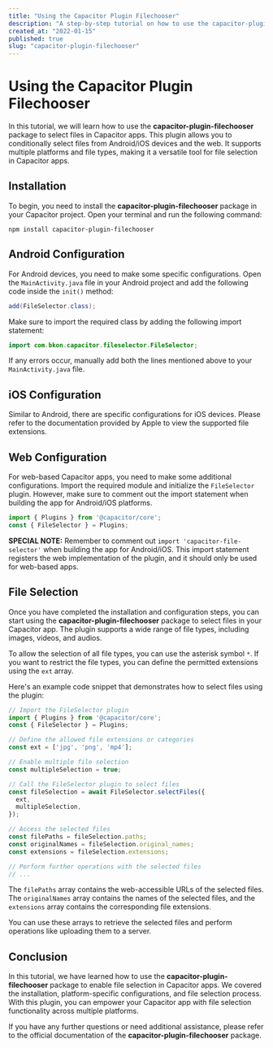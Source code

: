 ```yaml
---
title: "Using the Capacitor Plugin Filechooser"
description: "A step-by-step tutorial on how to use the capacitor-plugin-filechooser package to select files in Capacitor apps."
created_at: "2022-01-15"
published: true
slug: "capacitor-plugin-filechooser"
---
```


# Using the Capacitor Plugin Filechooser

In this tutorial, we will learn how to use the **capacitor-plugin-filechooser** package to select files in Capacitor apps. This plugin allows you to conditionally select files from Android/iOS devices and the web. It supports multiple platforms and file types, making it a versatile tool for file selection in Capacitor apps.

## Installation

To begin, you need to install the **capacitor-plugin-filechooser** package in your Capacitor project. Open your terminal and run the following command:

```shell
npm install capacitor-plugin-filechooser
```

## Android Configuration

For Android devices, you need to make some specific configurations. Open the `MainActivity.java` file in your Android project and add the following code inside the `init()` method:

```java
add(FileSelector.class);
```

Make sure to import the required class by adding the following import statement:

```java
import com.bkon.capacitor.fileselector.FileSelector;
```

If any errors occur, manually add both the lines mentioned above to your `MainActivity.java` file.

## iOS Configuration

Similar to Android, there are specific configurations for iOS devices. Please refer to the documentation provided by Apple to view the supported file extensions.

## Web Configuration

For web-based Capacitor apps, you need to make some additional configurations. Import the required module and initialize the `FileSelector` plugin. However, make sure to comment out the import statement when building the app for Android/iOS platforms.

```javascript
import { Plugins } from '@capacitor/core';
const { FileSelector } = Plugins;
```

**SPECIAL NOTE:** Remember to comment out `import 'capacitor-file-selector'` when building the app for Android/iOS. This import statement registers the web implementation of the plugin, and it should only be used for web-based apps.

## File Selection

Once you have completed the installation and configuration steps, you can start using the **capacitor-plugin-filechooser** package to select files in your Capacitor app. The plugin supports a wide range of file types, including images, videos, and audios.

To allow the selection of all file types, you can use the asterisk symbol `*`. If you want to restrict the file types, you can define the permitted extensions using the `ext` array.

Here's an example code snippet that demonstrates how to select files using the plugin:

```typescript
// Import the FileSelector plugin
import { Plugins } from '@capacitor/core';
const { FileSelector } = Plugins;

// Define the allowed file extensions or categories
const ext = ['jpg', 'png', 'mp4'];

// Enable multiple file selection
const multipleSelection = true;

// Call the FileSelector plugin to select files
const fileSelection = await FileSelector.selectFiles({
  ext,
  multipleSelection,
});

// Access the selected files
const filePaths = fileSelection.paths;
const originalNames = fileSelection.original_names;
const extensions = fileSelection.extensions;

// Perform further operations with the selected files
// ...
```

The `filePaths` array contains the web-accessible URLs of the selected files. The `originalNames` array contains the names of the selected files, and the `extensions` array contains the corresponding file extensions.

You can use these arrays to retrieve the selected files and perform operations like uploading them to a server.

## Conclusion

In this tutorial, we have learned how to use the **capacitor-plugin-filechooser** package to enable file selection in Capacitor apps. We covered the installation, platform-specific configurations, and file selection process. With this plugin, you can empower your Capacitor app with file selection functionality across multiple platforms.

If you have any further questions or need additional assistance, please refer to the official documentation of the **capacitor-plugin-filechooser** package.
